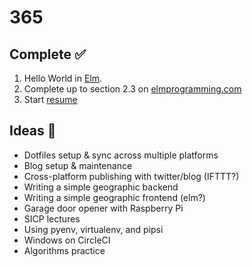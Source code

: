 # 365

## Complete ✅
001. Hello World in [Elm](http://elm-lang.org/).
002. Complete up to section 2.3 on [elmprogramming.com](elmprogramming.com)
003. Start [resume](gitlab.com/jmillxyz/resume.git)

## Ideas 🤔
- Dotfiles setup & sync across multiple platforms
- Blog setup & maintenance
- Cross-platform publishing with twitter/blog (IFTTT?)
- Writing a simple geographic backend
- Writing a simple geographic frontend (elm?)
- Garage door opener with Raspberry Pi
- SICP lectures
- Using pyenv, virtualenv, and pipsi
- Windows on CircleCI
- Algorithms practice

